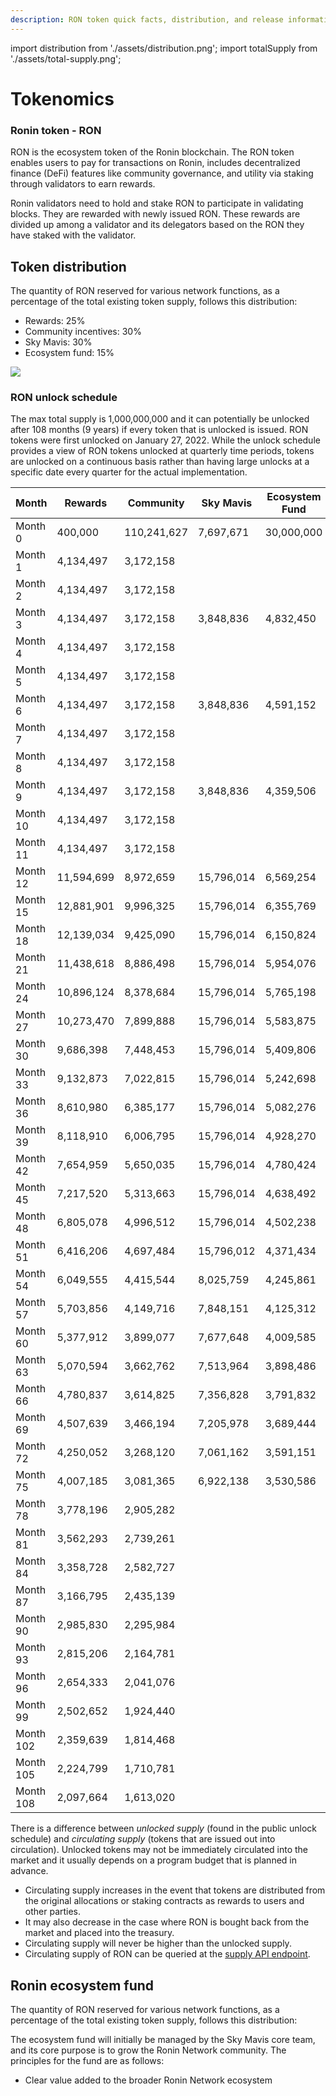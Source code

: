 ```yaml
---
description: RON token quick facts, distribution, and release information.
---
```


import distribution from './assets/distribution.png';
import totalSupply from './assets/total-supply.png';

# Tokenomics

### Ronin token - RON

RON is the ecosystem token of the Ronin blockchain. The RON token enables users to pay for transactions on Ronin, includes decentralized finance (DeFi) features like community governance, and utility via staking through validators to earn rewards.

Ronin validators need to hold and stake RON to participate in validating blocks. They are rewarded with newly issued RON. These rewards are divided up among a validator and its delegators based on the RON they have staked with the validator.

## Token distribution

The quantity of RON reserved for various network functions, as a percentage of the total existing token supply, follows this distribution:

* Rewards: 25%
* Community incentives: 30%
* Sky Mavis: 30%
* Ecosystem fund: 15%

<img src={totalSupply} width={800} />

### RON unlock schedule

The max total supply is 1,000,000,000 and it can potentially be unlocked after 108 months (9 years) if every token that is unlocked is issued. RON tokens were first unlocked on January 27, 2022. While the unlock schedule provides a view of RON tokens unlocked at quarterly time periods, tokens are unlocked on a continuous basis rather than having large unlocks at a specific date every quarter for the actual implementation.

| Month     | Rewards         | Community   | Sky Mavis  | Ecosystem Fund | Total unlocked supply | Unlocked supply % |
| --------- | --------------- | ----------- | ---------- | -------------- | --------------------- | ----------------- |
| Month 0   | 400,000    | 110,241,627 | 7,697,671  | 30,000,000 | 148,339,298   | 14.83%  |
| Month 1   | 4,134,497  | 3,172,158   |            |            | 155,645,952   | 15.56%  |
| Month 2   | 4,134,497  | 3,172,158   |            |            | 162,952,607   | 16.30%  |
| Month 3   | 4,134,497  | 3,172,158   | 3,848,836  | 4,832,450  | 178,940,547   | 17.89%  |
| Month 4   | 4,134,497  | 3,172,158   |            |            | 186,247,201   | 18.62%  |
| Month 5   | 4,134,497  | 3,172,158   |            |            | 193,553,855   | 19.36%  |
| Month 6   | 4,134,497  | 3,172,158   | 3,848,836  | 4,591,152  | 209,300,497   | 20.93%  |
| Month 7   | 4,134,497  | 3,172,158   |            |            | 216,607,152   | 21.66%  |
| Month 8   | 4,134,497  | 3,172,158   |            |            | 223,913,806   | 22.39%  |
| Month 9   | 4,134,497  | 3,172,158   | 3,848,836  | 4,359,506  | 239,428,802   | 23.94%  |
| Month 10  | 4,134,497  | 3,172,158   |            |            | 246,735,456   | 24.67%  |
| Month 11  | 4,134,497  | 3,172,158   |            |            | 254,042,111   | 25.40%  |
| Month 12  | 11,594,699 | 8,972,659   | 15,796,014 | 6,569,254  | 296,974,737   | 29.70%  |
| Month 15  | 12,881,901 | 9,996,325   | 15,796,014 | 6,355,769  | 342,004,747   | 34.20%  |
| Month 18  | 12,139,034 | 9,425,090   | 15,796,014 | 6,150,824  | 385,515,709   | 38.55%  |
| Month 21  | 11,438,618 | 8,886,498   | 15,796,014 | 5,954,076  | 427,590,915   | 42.76%  |
| Month 24  | 10,896,124 | 8,378,684   | 15,796,014 | 5,765,198  | 468,426,935   | 46.84%  |
| Month 27  | 10,273,470 | 7,899,888   | 15,796,014 | 5,583,875  | 507,980,182   | 50.80%  |
| Month 30  | 9,686,398  | 7,448,453   | 15,796,014 | 5,409,806  | 546,320,853   | 54.63%  |
| Month 33  | 9,132,873  | 7,022,815   | 15,796,014 | 5,242,698  | 583,515,253   | 58.35%  |
| Month 36  | 8,610,980  | 6,385,177   | 15,796,014 | 5,082,276  | 619,389,700   | 61.94%  |
| Month 39  | 8,118,910  | 6,006,795   | 15,796,014 | 4,928,270  | 654,239,689   | 65.42%  |
| Month 42  | 7,654,959  | 5,650,035   | 15,796,014 | 4,780,424  | 688,121,121   | 68.81%  |
| Month 45  | 7,217,520  | 5,313,663   | 15,796,014 | 4,638,492  | 721,086,811   | 72.11%  |
| Month 48  | 6,805,078  | 4,996,512   | 15,796,014 | 4,502,238  | 753,186,653   | 75.32%  |
| Month 51  | 6,416,206  | 4,697,484   | 15,796,012 | 4,371,434  | 784,467,788   | 78.45%  |
| Month 54  | 6,049,555  | 4,415,544   | 8,025,759  | 4,245,861  | 807,204,506   | 80.72%  |
| Month 57  | 5,703,856  | 4,149,716   | 7,848,151  | 4,125,312  | 829,031,541   | 82.90%  |
| Month 60  | 5,377,912  | 3,899,077   | 7,677,648  | 4,009,585  | 849,995,762   | 85.00%  |
| Month 63  | 5,070,594  | 3,662,762   | 7,513,964  | 3,898,486  | 870,141,569   | 87.01%  |
| Month 66  | 4,780,837  | 3,614,825   | 7,356,828  | 3,791,832  | 889,685,892   | 88.97%  |
| Month 69  | 4,507,639  | 3,466,194   | 7,205,978  | 3,689,444  | 908,555,147   | 90.86%  |
| Month 72  | 4,250,052  | 3,268,120   | 7,061,162  | 3,591,151  | 926,725,632   | 92.67%  |
| Month 75  | 4,007,185  | 3,081,365   | 6,922,138  | 3,530,586  | 944,266,905   | 94.43%  |
| Month 78  | 3,778,196  | 2,905,282   |            |            | 950,950,384   | 95.10%  |
| Month 81  | 3,562,293  | 2,739,261   |            |            | 957,251,938   | 95.73%  |
| Month 84  | 3,358,728  | 2,582,727   |            |            | 963,193,393   | 96.32%  |
| Month 87  | 3,166,795  | 2,435,139   |            |            | 968,795,327   | 96.88%  |
| Month 90  | 2,985,830  | 2,295,984   |            |            | 974,077,141   | 97.41%  |
| Month 93  | 2,815,206  | 2,164,781   |            |            | 979,057,128   | 97.91%  |
| Month 96  | 2,654,333  | 2,041,076   |            |            | 983,752,537   | 98.38%  |
| Month 99  | 2,502,652  | 1,924,440   |            |            | 988,179,628   | 98.82%  |
| Month 102 | 2,359,639  | 1,814,468   |            |            | 992,353,736   | 99.24%  |
| Month 105 | 2,224,799  | 1,710,781   |            |            | 996,289,316   | 99.63%  |
| Month 108 | 2,097,664  | 1,613,020   |            |            | 1,000,000,000 | 100.00% |

There is a difference between *unlocked supply* (found in the public unlock schedule) and *circulating supply* (tokens that are issued out into circulation). Unlocked tokens may not be immediately circulated into the market and it usually depends on a program budget that is planned in advance.

* Circulating supply increases in the event that tokens are distributed from the original allocations or staking contracts as rewards to users and other parties.
* It may also decrease in the case where RON is bought back from the market and placed into the treasury.
* Circulating supply will never be higher than the unlocked supply.
* Circulating supply of RON can be queried at the [supply API endpoint](https://supply-api.roninchain.com/info/ron?q=circulatingSupply).

## Ronin ecosystem fund

The quantity of RON reserved for various network functions, as a percentage of the total existing token supply, follows this distribution:

The ecosystem fund will initially be managed by the Sky Mavis core team, and its core purpose is to grow the Ronin Network community.
The principles for the fund are as follows:

* Clear value added to the broader Ronin Network ecosystem
